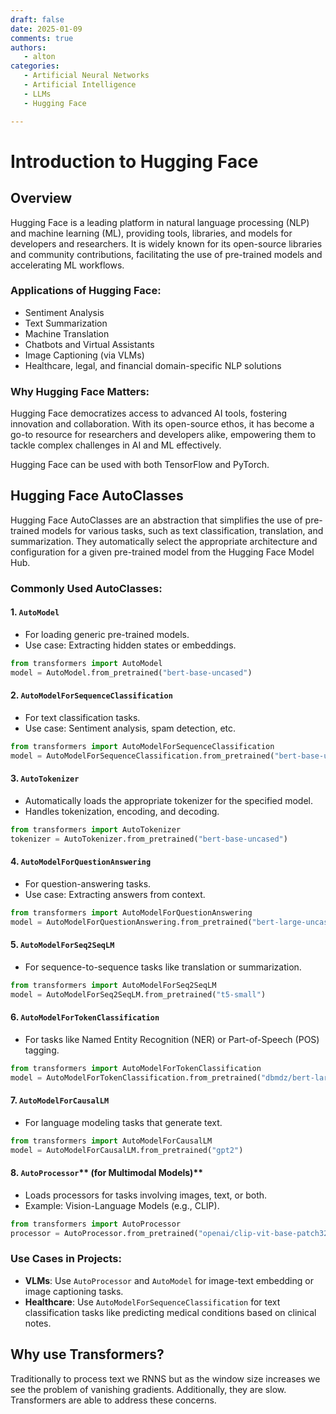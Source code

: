 ```yaml
---
draft: false
date: 2025-01-09
comments: true
authors:
   - alton
categories:
   - Artificial Neural Networks
   - Artificial Intelligence
   - LLMs
   - Hugging Face

---
```


# Introduction to Hugging Face

## Overview

Hugging Face is a leading platform in natural language processing (NLP) and machine learning (ML), providing tools, libraries, and models for developers and researchers. It is widely known for its open-source libraries and community contributions, facilitating the use of pre-trained models and accelerating ML workflows.


### Applications of Hugging Face:

- Sentiment Analysis
- Text Summarization
- Machine Translation
- Chatbots and Virtual Assistants
- Image Captioning (via VLMs)
- Healthcare, legal, and financial domain-specific NLP solutions

### Why Hugging Face Matters:

Hugging Face democratizes access to advanced AI tools, fostering innovation and collaboration. With its open-source ethos, it has become a go-to resource for researchers and developers alike, empowering them to tackle complex challenges in AI and ML effectively.

Hugging Face can be used with both TensorFlow and PyTorch.

## Hugging Face AutoClasses

Hugging Face AutoClasses are an abstraction that simplifies the use of pre-trained models for various tasks, such as text classification, translation, and summarization. They automatically select the appropriate architecture and configuration for a given pre-trained model from the Hugging Face Model Hub.

### Commonly Used AutoClasses:

#### 1. **`AutoModel`**

- For loading generic pre-trained models.
- Use case: Extracting hidden states or embeddings.

```python
from transformers import AutoModel
model = AutoModel.from_pretrained("bert-base-uncased")
```

#### 2. **`AutoModelForSequenceClassification`**

- For text classification tasks.
- Use case: Sentiment analysis, spam detection, etc.

```python
from transformers import AutoModelForSequenceClassification
model = AutoModelForSequenceClassification.from_pretrained("bert-base-uncased")
```

#### 3. **`AutoTokenizer`**

- Automatically loads the appropriate tokenizer for the specified model.
- Handles tokenization, encoding, and decoding.

```python
from transformers import AutoTokenizer
tokenizer = AutoTokenizer.from_pretrained("bert-base-uncased")
```

#### 4. **`AutoModelForQuestionAnswering`**

- For question-answering tasks.
- Use case: Extracting answers from context.

```python
from transformers import AutoModelForQuestionAnswering
model = AutoModelForQuestionAnswering.from_pretrained("bert-large-uncased-whole-word-masking-finetuned-squad")
```

#### 5. **`AutoModelForSeq2SeqLM`**

- For sequence-to-sequence tasks like translation or summarization.

```python
from transformers import AutoModelForSeq2SeqLM
model = AutoModelForSeq2SeqLM.from_pretrained("t5-small")
```

#### 6. **`AutoModelForTokenClassification`**

- For tasks like Named Entity Recognition (NER) or Part-of-Speech (POS) tagging.

```python
from transformers import AutoModelForTokenClassification
model = AutoModelForTokenClassification.from_pretrained("dbmdz/bert-large-cased-finetuned-conll03-english")
```

#### 7. **`AutoModelForCausalLM`**

- For language modeling tasks that generate text.

```python
from transformers import AutoModelForCausalLM
model = AutoModelForCausalLM.from_pretrained("gpt2")
```

#### 8. **`AutoProcessor`**** (for Multimodal Models)**

- Loads processors for tasks involving images, text, or both.
- Example: Vision-Language Models (e.g., CLIP).

```python
from transformers import AutoProcessor
processor = AutoProcessor.from_pretrained("openai/clip-vit-base-patch32")
```

### Use Cases in Projects:

- **VLMs**: Use `AutoProcessor` and `AutoModel` for image-text embedding or image captioning tasks.
- **Healthcare**: Use `AutoModelForSequenceClassification` for text classification tasks like predicting medical conditions based on clinical notes.

## Why use Transformers?

Traditionally to process text we RNNS but as the window size increases we see the problem of vanishing gradients. Additionally, they are slow. Transformers are able to address these concerns.





